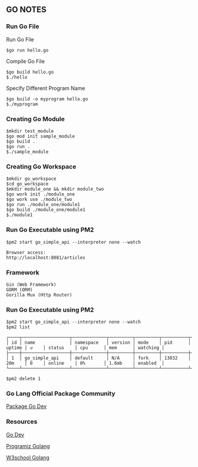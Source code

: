 ## GO NOTES

### Run Go File
Run Go File
```
$go run hello.go
```
Compile Go File
```
$go build hello.go
$./hello
```
Specify Different Program Name
```
$go build -o myprogram hello.go
$./myprogram
```
### Creating Go Module
```
$mkdir test_module
$go mod init sample_module
$go build .
$go run .
$./sample_module
```
### Creating Go Workspace
```
$mkdir go_workspace
$cd go_workspace
$mkdir module_one && mkdir module_two
$go work init ./module_one
$go work use ./module_two
$go run ./module_one/module1
$go build ./module_one/module1
$./module1
```
### Run Go Executable using PM2
```
$pm2 start go_simple_api --interpreter none --watch

Browser access:
http://localhost:8081/articles
```
### Framework
```
Gin (Web Framework)
GORM (ORM)
Gorilla Mux (Http Router)
```

### Run Go Executable using PM2
```
$pm2 start go_simple_api --interpreter none --watch
$pm2 list

┌────┬──────────────────┬─────────────┬─────────┬─────────┬──────────┬────────┬──────┬───────────┬──────────┬──────────┬──────────┐
│ id │ name             │ namespace   │ version │ mode    │ pid      │ uptime │ ↺    │ status    │ cpu      │ mem      │ watching │
├────┼──────────────────┼─────────────┼─────────┼─────────┼──────────┼────────┼──────┼───────────┼──────────┼──────────┼──────────┼
│ 1  │ go_simple_api    │ default     │ N/A     │ fork    │ 13032    │ 20m    │ 0    │ online    │ 0%       │ 1.6mb    | enabled  │
└────┴──────────────────┴─────────────┴─────────┴─────────┴──────────┴────────┴──────┴───────────┴──────────┴──────────┴──────────┴

$pm2 delete 1
```
### Go Lang Official Package Community

[Package Go Dev](https://pkg.go.dev/)

### Resources
[Go Dev](https://go.dev/dl/)

[Programiz Golang](https://www.programiz.com/golang/getting-started)

[W3school Golang](https://www.w3schools.com/go/go_formatting_verbs.php)

